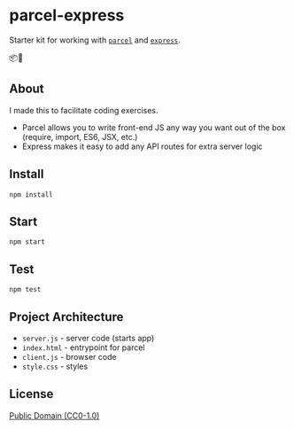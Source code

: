 # parcel-express

Starter kit for working with [`parcel`](https://parceljs.org) and [`express`](http://expressjs.com).

📦🚀

## About

I made this to facilitate coding exercises.

- Parcel allows you to write front-end JS any way you want out of the box (require, import, ES6, JSX, etc.)
- Express makes it easy to add any API routes for extra server logic

## Install

```
npm install
```

## Start

```
npm start
```

## Test

```
npm test
```

## Project Architecture

- `server.js` - server code (starts app)
- `index.html` - entrypoint for parcel
- `client.js` - browser code
- `style.css` - styles

## License

[Public Domain (CC0-1.0)](https://creativecommons.org/publicdomain/zero/1.0/)
